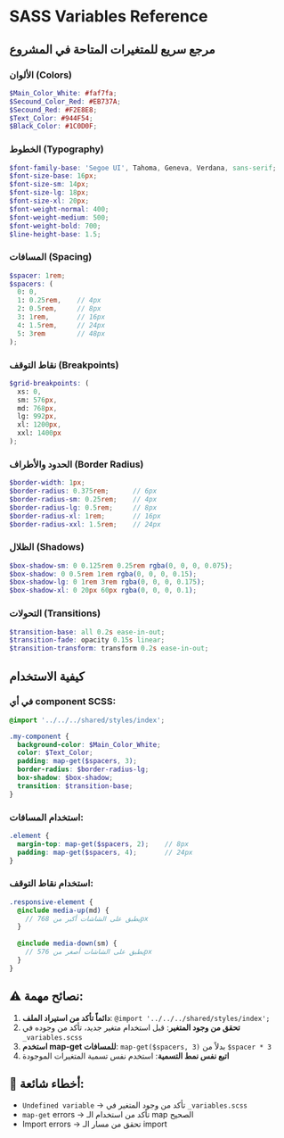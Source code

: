 # SASS Variables Reference

## مرجع سريع للمتغيرات المتاحة في المشروع

### الألوان (Colors)
```scss
$Main_Color_White: #faf7fa;
$Secound_Color_Red: #EB737A;
$Secound_Red: #F2E8E8;
$Text_Color: #944F54;
$Black_Color: #1C0D0F;
```

### الخطوط (Typography)
```scss
$font-family-base: 'Segoe UI', Tahoma, Geneva, Verdana, sans-serif;
$font-size-base: 16px;
$font-size-sm: 14px;
$font-size-lg: 18px;
$font-size-xl: 20px;
$font-weight-normal: 400;
$font-weight-medium: 500;
$font-weight-bold: 700;
$line-height-base: 1.5;
```

### المسافات (Spacing)
```scss
$spacer: 1rem;
$spacers: (
  0: 0,
  1: 0.25rem,    // 4px
  2: 0.5rem,     // 8px
  3: 1rem,       // 16px
  4: 1.5rem,     // 24px
  5: 3rem        // 48px
);
```

### نقاط التوقف (Breakpoints)
```scss
$grid-breakpoints: (
  xs: 0,
  sm: 576px,
  md: 768px,
  lg: 992px,
  xl: 1200px,
  xxl: 1400px
);
```

### الحدود والأطراف (Border Radius)
```scss
$border-width: 1px;
$border-radius: 0.375rem;      // 6px
$border-radius-sm: 0.25rem;    // 4px
$border-radius-lg: 0.5rem;     // 8px
$border-radius-xl: 1rem;       // 16px
$border-radius-xxl: 1.5rem;    // 24px
```

### الظلال (Shadows)
```scss
$box-shadow-sm: 0 0.125rem 0.25rem rgba(0, 0, 0, 0.075);
$box-shadow: 0 0.5rem 1rem rgba(0, 0, 0, 0.15);
$box-shadow-lg: 0 1rem 3rem rgba(0, 0, 0, 0.175);
$box-shadow-xl: 0 20px 60px rgba(0, 0, 0, 0.1);
```

### التحولات (Transitions)
```scss
$transition-base: all 0.2s ease-in-out;
$transition-fade: opacity 0.15s linear;
$transition-transform: transform 0.2s ease-in-out;
```

## كيفية الاستخدام

### في أي component SCSS:
```scss
@import '../../../shared/styles/index';

.my-component {
  background-color: $Main_Color_White;
  color: $Text_Color;
  padding: map-get($spacers, 3);
  border-radius: $border-radius-lg;
  box-shadow: $box-shadow;
  transition: $transition-base;
}
```

### استخدام المسافات:
```scss
.element {
  margin-top: map-get($spacers, 2);    // 8px
  padding: map-get($spacers, 4);       // 24px
}
```

### استخدام نقاط التوقف:
```scss
.responsive-element {
  @include media-up(md) {
    // يطبق على الشاشات أكبر من 768px
  }
  
  @include media-down(sm) {
    // يطبق على الشاشات أصغر من 576px
  }
}
```

## ⚠️ نصائح مهمة:

1. **دائماً تأكد من استيراد الملف**: `@import '../../../shared/styles/index';`
2. **تحقق من وجود المتغير**: قبل استخدام متغير جديد، تأكد من وجوده في `_variables.scss`
3. **استخدم map-get للمسافات**: `map-get($spacers, 3)` بدلاً من `$spacer * 3`
4. **اتبع نفس نمط التسمية**: استخدم نفس تسمية المتغيرات الموجودة

## 🚨 أخطاء شائعة:
- `Undefined variable` → تأكد من وجود المتغير في `_variables.scss`
- `map-get` errors → تأكد من استخدام الـ map الصحيح
- Import errors → تحقق من مسار الـ import
